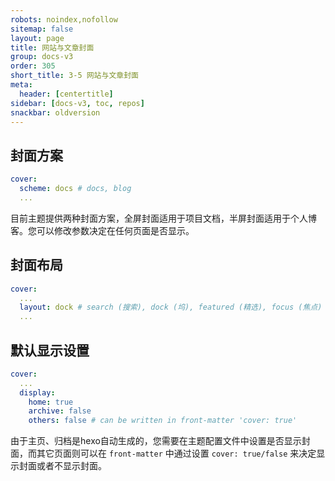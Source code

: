 ```yaml
---
robots: noindex,nofollow
sitemap: false
layout: page
title: 网站与文章封面
group: docs-v3
order: 305
short_title: 3-5 网站与文章封面
meta:
  header: [centertitle]
sidebar: [docs-v3, toc, repos]
snackbar: oldversion
---
```



## 封面方案

```yaml blog/_config.volantis.yml
cover:
  scheme: docs # docs, blog
  ...
```

目前主题提供两种封面方案，全屏封面适用于项目文档，半屏封面适用于个人博客。您可以修改参数决定在任何页面是否显示。

## 封面布局

```yaml blog/_config.volantis.yml
cover:
  ...
  layout: dock # search (搜索), dock (坞), featured (精选), focus (焦点)
  ...
```


## 默认显示设置

```yaml blog/_config.volantis.yml
cover:
  ...
  display:
    home: true
    archive: false
    others: false # can be written in front-matter 'cover: true'
```

由于主页、归档是hexo自动生成的，您需要在主题配置文件中设置是否显示封面，而其它页面则可以在 `front-matter` 中通过设置 `cover: true/false` 来决定显示封面或者不显示封面。
